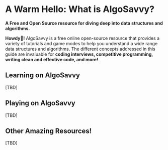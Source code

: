 # **A Warm Hello:** What is AlgoSavvy?
**A Free and Open Source resource for diving deep into data structures and algorithms.**


**Howdy👋!** AlgoSavvy is a free online open-source resource that provides a variety of tutorials and game modes to help you understand a wide range data structures and algorithms. The different concepts addressed in this guide are invaluable for **coding interviews, competitive programming, writing clean and effective code, and more!**


## Learning on AlgoSavvy
[TBD]
## Playing on AlgoSavvy
[TBD]
## Other Amazing Resources!
[TBD]